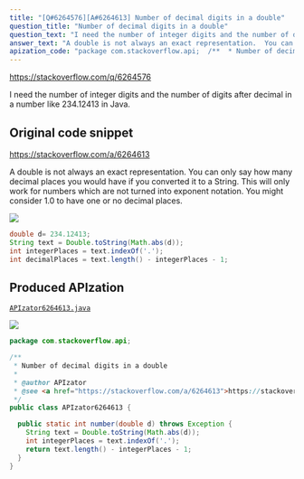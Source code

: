 ```yaml
---
title: "[Q#6264576][A#6264613] Number of decimal digits in a double"
question_title: "Number of decimal digits in a double"
question_text: "I need the number of integer digits and the number of digits after decimal in a number like 234.12413 in Java."
answer_text: "A double is not always an exact representation.  You can only say how many decimal places you would have if you converted it to a String. This will only work for numbers which are not turned into exponent notation.  You might consider 1.0 to have one or no decimal places."
apization_code: "package com.stackoverflow.api;  /**  * Number of decimal digits in a double  *  * @author APIzator  * @see <a href=\"https://stackoverflow.com/a/6264613\">https://stackoverflow.com/a/6264613</a>  */ public class APIzator6264613 {    public static int number(double d) throws Exception {     String text = Double.toString(Math.abs(d));     int integerPlaces = text.indexOf('.');     return text.length() - integerPlaces - 1;   } }"
---
```


https://stackoverflow.com/q/6264576

I need the number of integer digits and the number of digits after decimal in a number like 234.12413 in Java.



## Original code snippet

https://stackoverflow.com/a/6264613

A double is not always an exact representation.  You can only say how many decimal places you would have if you converted it to a String.
This will only work for numbers which are not turned into exponent notation.  You might consider 1.0 to have one or no decimal places.

<div class="code-logo"><img src="/stackoverflow.png" /></div>

```java
double d= 234.12413;
String text = Double.toString(Math.abs(d));
int integerPlaces = text.indexOf('.');
int decimalPlaces = text.length() - integerPlaces - 1;
```

## Produced APIzation

[`APIzator6264613.java`](https://github.com/pasqualesalza/apization/raw/main/data/search/APIzator6264613.java)

<div class="code-logo"><img src="/apizator.png" /></div>

```java
package com.stackoverflow.api;

/**
 * Number of decimal digits in a double
 *
 * @author APIzator
 * @see <a href="https://stackoverflow.com/a/6264613">https://stackoverflow.com/a/6264613</a>
 */
public class APIzator6264613 {

  public static int number(double d) throws Exception {
    String text = Double.toString(Math.abs(d));
    int integerPlaces = text.indexOf('.');
    return text.length() - integerPlaces - 1;
  }
}

```